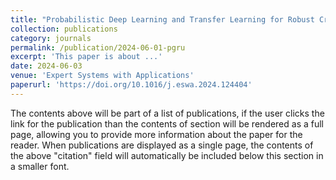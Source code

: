 ```yaml
---
title: "Probabilistic Deep Learning and Transfer Learning for Robust Cryptocurrency Price Prediction"
collection: publications
category: journals
permalink: /publication/2024-06-01-pgru
excerpt: 'This paper is about ...'
date: 2024-06-03
venue: 'Expert Systems with Applications'
paperurl: 'https://doi.org/10.1016/j.eswa.2024.124404'
---
```


The contents above will be part of a list of publications, if the user clicks the link for the publication than the contents of section will be rendered as a full page, allowing you to provide more information about the paper for the reader. When publications are displayed as a single page, the contents of the above "citation" field will automatically be included below this section in a smaller font.
